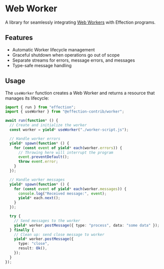 # Web Worker

A library for seamlessly integrating [Web Workers][web worker] with Effection
programs.

## Features

- Automatic Worker lifecycle management
- Graceful shutdown when operations go out of scope
- Separate streams for errors, message errors, and messages
- Type-safe message handling

## Usage

The `useWorker` function creates a Web Worker and returns a resource that
manages its lifecycle:

```ts
import { run } from "effection";
import { useWorker } from "@effection-contrib/worker";

await run(function* () {
  // Create and initialize the worker
  const worker = yield* useWorker("./worker-script.js");

  // Handle worker errors
  yield* spawn(function* () {
    for (const event of yield* each(worker.errors)) {
      // Throwing here will interrupt the program
      event.preventDefault();
      throw event.error;
    }
  });

  // Handle worker messages
  yield* spawn(function* () {
    for (const event of yield* each(worker.messages)) {
      console.log("Received message:", event);
      yield* each.next();
    }
  });

  try {
    // Send messages to the worker
    yield* worker.postMessage({ type: "process", data: "some data" });
  } finally {
    // Clean up: send close message to worker
    yield* worker.postMessage({
      type: "close",
      result: Ok(),
    });
  }
});
```

[web worker]: https://developer.mozilla.org/en-US/docs/Web/API/Web_Workers_API/Using_web_workers
